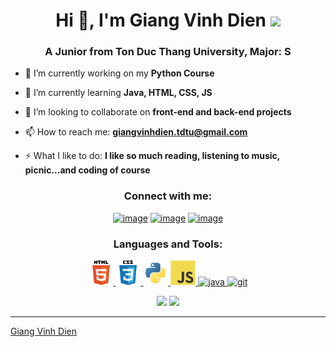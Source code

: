 <h1 align="center">Hi 👋, I'm Giang Vinh Dien <img height="40" src="https://emoji.gg/assets/emoji/java.png"></h1>
<h3 align="center">A Junior from Ton Duc Thang University, Major: S</h3>

- 🔭 I’m currently working on my **Python Course**

- 🌱 I’m currently learning **Java, HTML, CSS, JS**

- 👯 I’m looking to collaborate on **front-end and back-end projects**

- 📫 How to reach me: **giangvinhdien.tdtu@gmail.com**

- ⚡ What I like to do: **I like so much reading, listening to music, picnic...and coding of course**

<h3 align="center">Connect with me:</h3>
<div align="center">

[![image](https://img.shields.io/badge/LinkedIn-0077B5?style=for-the-badge&logo=linkedin&logoColor=white)](www.linkedin.com/in/gvdien)
[![image](https://img.shields.io/badge/Instagram-E4405F?style=for-the-badge&logo=instagram&logoColor=white)](https://www.instagram.com/giangdien1311/)
[![image](https://img.shields.io/badge/Gmail-D14836?style=for-the-badge&logo=gmail&logoColor=white)](mailto:giangvinhdien.tdtu@gmail.com)
  
</div>

<h3 align="center">Languages and Tools:</h3>

<p align="center"> 
  <a href="https://www.w3.org/html/" target="_blank"> 
    <img src="https://raw.githubusercontent.com/devicons/devicon/master/icons/html5/html5-original-wordmark.svg" alt="html5" width="40" height="40"/> 
  </a>
  <a href="https://www.w3schools.com/css/" target="_blank"> 
    <img src="https://raw.githubusercontent.com/devicons/devicon/master/icons/css3/css3-original-wordmark.svg" alt="css3" width="40" height="40"/> 
  </a> 
  <a href="https://www.python.org" target="_blank"> 
    <img src="https://raw.githubusercontent.com/devicons/devicon/master/icons/python/python-original.svg" alt="python" width="40" height="40"/> 
  </a>  
  <a href="https://developer.mozilla.org/en-US/docs/Web/JavaScript" target="_blank"> 
    <img src="https://raw.githubusercontent.com/devicons/devicon/master/icons/javascript/javascript-original.svg" alt="javascript" width="40" height="40"/> 
  </a> 
  <a href="https://www.java.com/" target="_blank"> 
    <img src="https://emoji.gg/assets/emoji/java.png" alt="java" width="40" height="40"/> 
  </a> 
  <a href="https://git-scm.com/" target="_blank"> 
    <img src="https://www.vectorlogo.zone/logos/git-scm/git-scm-icon.svg" alt="git" width="40" height="40"/> 
  </a>
</p>

<p align= "center">
  <img height= "150" src="https://github-readme-stats.vercel.app/api?username=BrantLauro&theme=react&show_icons=true&include_all_commits=true" />
  <img height= "150" src="https://github-readme-stats.vercel.app/api/top-langs/?username=BrantLauro&theme=react&layout=compact" />
</p>

------

[Giang Vinh Dien](https://github.com/Gvdien)
